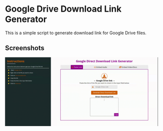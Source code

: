 # Google Drive Download Link Generator

This is a simple script to generate download link for Google Drive files.

## Screenshots

![Modal Popup](./screenshot/google-drive-link.gif)
